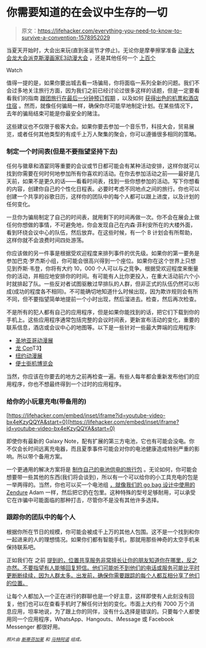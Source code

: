 # 你需要知道的在会议中生存的一切

> 原文：<https://lifehacker.com/everything-you-need-to-know-to-survive-a-convention-1578952029>

当夏天开始时，大会出来玩(直到圣诞节才停止)。无论你是摩拳擦掌准备 [动漫大会](http://www.comic-con.org/)[龙大会](http://www.dragoncon.org/)[派克斯](http://prime.paxsite.com/)[漫画家](http://comikazeexpo.com/)[E3](http://www.e3expo.com/)[动漫大会](http://www.momocon.com/) ，还是其他任何一个 [上百个](http://en.wikipedia.org/wiki/List_of_science_fiction_conventions)

Watch

值得一提的是，如果你要出城去看一场骗局，你将面临一系列全新的问题。我们不会过多地关注旅行方面，因为我们之前已经讨论过很多这样的话题，但是一定要看看我们的指南 [跟团旅行](http://lifehacker.com/how-to-travel-with-a-group-of-friends-and-not-lose-you-1451652555)[在最后一分钟预订假期](http://lifehacker.com/how-to-plan-an-awesome-last-minute-vacation-on-the-che-5840381) ，以及如何 [获得出色的机票和酒店住宿](http://lifehacker.com/the-ultimate-travel-hacking-guide-5841147) 。然而，就像任何骗局一样，确保你尽可能早地制定计划。在某些情况下，去年的骗局结束可能是你最安全的赌注。

这些建议也不仅限于极客大会。如果你要去参加一个音乐节，科技大会，贸易展览，或者任何其他类型的有成千上万人聚集的聚会，你可以遵循很多相同的策略。

### 制定一个时间表(但是不要指望坚持下去)

任何与徽章和酒宴同等重要的会议或节日都可能会有某种活动安排，这样你就可以找到你需要在何时何地参加所有你喜欢的活动。在你去参加活动之前——最好是几天前，如果不是更久的话——看看时间表，找到一些你想参加的活动。写下你想看的内容，创建你自己的个性化日程表。必要时考虑不同地点之间的旅行。你也可以创建一个共享的谷歌日历，这样你的团队中的每个人都可以跟上进度，以及计划的任何变化。

一旦你为骗局制定了自己的时间表，就用剩下的时间再做一次。你不会在展会上做任何你想做的事情，不可避免地，你会发现自己在内森·菲利安所在的大楼外面，看到环绕会议中心的队伍，然后放弃。在这些时候，有一个 B 计划会有所帮助，这样你就不会浪费时间四处游荡。

你应该做的另一件事是根据受欢迎程度来排列事件的优先级。如果你的第一要务是参加巴克·罗杰斯小组，你可能会很高兴得到一个座位。如果你在这个世界上只想见到乔斯·韦登，你将有大约 10，000 个人可以与之竞争。根据受欢迎程度来衡量你的活动，并相应地安排你的时间。有可能有人比你更投入，在重大活动前六个小时就排起了队。一些反对者试图驱散过早排队的人群，但非正式的队伍仍然可以形成(成功的程度各不相同)。不可能确切地知道什么时候出现，因为欺诈规则会有所不同，但不要指望简单地提前一个小时出现，然后溜进去。检查，然后再次检查。

不是所有的犯人都有自己的应用程序，但是如果你能找到的话，把它们下载到你的手机上。这些应用程序通常包括完整的会议时间表，更新宣布活动的变化，重要的联系信息，酒店或会议中心的地图等。以下是一些针对一些最大弊端的应用程序:

*   [圣地亚哥动漫展](http://www.comic-con.org/apps)
*   [龙 Con](http://dailydragon.dragoncon.org/in/mobile-app/)T3】
*   [纽约动漫展](http://www.newyorkcomiccon.com/About-NYCC/NYCC-Is-Going-Mobile/)
*   [便士街机博览会](http://prime.paxsite.com/)

当然，你应该在你要去的地方之前再检查一遍。有些人每年都会重新发布他们的应用程序，你也不想最终得到一个过时的应用程序。

### 给你的小玩意充电(带备用的)

 [https://lifehacker.com/embed/inset/iframe?id=youtube-video-bx4eKzyQQYA&start=0](https://lifehacker.com/embed/inset/iframe?id=youtube-video-bx4eKzyQQYA&start=0) 

即使你有最新的 Galaxy Note，配有扩展的第三方电池，它也有可能会没电。你不仅会长时间远离充电器，而且夏季事件可能会对你的电池健康造成特别严重的影响。所以带个备用方案。

一个更通用的解决方案将是 [制作自己的电池供电的旅行包](http://lifehacker.com/how-to-make-a-battery-powered-gadget-charging-go-bag-1440972636) 。无论如何，你可能会想要带一些其他的东西(我们将会谈到)，所以有一个可以给你的小工具充电的包是一举两得的。当然，你也可以买一个电池组 [，就像我们的 go bag 设计中使用的 Zendure](http://www.amazon.com/dp/B00ICYOUCK/?asc_campaign=InlineText&asc_refurl=https://lifehacker.com/everything-you-need-to-know-to-survive-a-convention-1578952029&asc_source=&tag=kinjalifehackerlink-20) Adam 一样，然后把它扔在包里。这种特殊的型号足够耐用，可以承受它在诈骗中可能面临的那种打击，尽管你不是没有其他许多选择。

### 跟踪你的团队中的每个人

根据你所在节日的规模，你可能会被成千上万的其他人包围。这不是一个找到和你一起进来的人的理想情况。如果你们都有智能手机，那就用那些神奇的太空手机来保持联系吧。

正如我们在 之前 [提到的，位置共享服务非常擅长让你的朋友知道你在哪里，反之亦然。不要指望有人能够回复短信。他们可能听不到他们的电话或服务可能比平时更断断续续，因为人群太多。出发前，确保你需要跟踪的每个人都互相分享了他们的位置。](http://lifehacker.com/buddy-system-tracking-when-you-go-on-vacation-heading-1565447098)

让每个人都加入一个正在进行的群聊也是一个好主意，这样即使有人此刻没有回复，他们也可以在查看手机时了解任何计划的变化。市面上大约有 7000 万个消息应用，坦率地说，为了跟上你的同伴，没有什么选择是错误的。只要每个人都使用同一个应用程序，WhatsApp、Hangouts、iMessage 或 Facebook Messenger 都很好用。

<small>*照片由*</small> [<small>*斯蒂芬加莱*</small>](http://www.flickr.com/photos/isa_lias/9231835855) <small>*和*</small> [<small>*马特阿诺*</small>](http://www.flickr.com/photos/34429085@N00/135037515) <small>*组成。*</small>